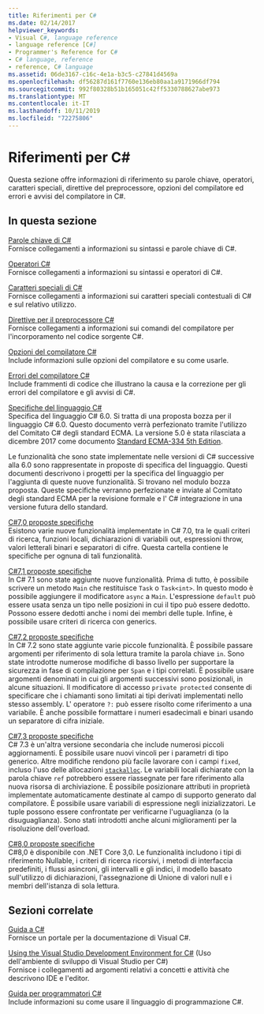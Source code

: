 ```yaml
---
title: Riferimenti per C#
ms.date: 02/14/2017
helpviewer_keywords:
- Visual C#, language reference
- language reference [C#]
- Programmer's Reference for C#
- C# language, reference
- reference, C# language
ms.assetid: 06de3167-c16c-4e1a-b3c5-c27841d4569a
ms.openlocfilehash: df56287d161f7760e136eb80aa1a9171966df794
ms.sourcegitcommit: 992f80328b51b165051c42ff5330788627abe973
ms.translationtype: MT
ms.contentlocale: it-IT
ms.lasthandoff: 10/11/2019
ms.locfileid: "72275806"
---
```

# <a name="c-reference"></a>Riferimenti per C#
Questa sezione offre informazioni di riferimento su parole chiave, operatori, caratteri speciali, direttive del preprocessore, opzioni del compilatore ed errori e avvisi del compilatore in C#.  
  
## <a name="in-this-section"></a>In questa sezione  
 [Parole chiave di C#](./keywords/index.md)  
 Fornisce collegamenti a informazioni su sintassi e parole chiave di C#.  
  
 [Operatori C#](./operators/index.md)  
 Fornisce collegamenti a informazioni su sintassi e operatori di C#.  

 [Caratteri speciali di C#](./tokens/index.md)  
 Fornisce collegamenti a informazioni sui caratteri speciali contestuali di C# e sul relativo utilizzo.  

 [Direttive per il preprocessore C#](./preprocessor-directives/index.md)  
 Fornisce collegamenti a informazioni sui comandi del compilatore per l'incorporamento nel codice sorgente C#.  
  
 [Opzioni del compilatore C#](./compiler-options/index.md)  
 Include informazioni sulle opzioni del compilatore e su come usarle.  
  
 [Errori del compilatore C#](./compiler-messages/index.md)  
 Include frammenti di codice che illustrano la causa e la correzione per gli errori del compilatore e gli avvisi di C#.  
  
 [Specifiche del linguaggio C#](../../../_csharplang/spec/introduction.md)  
 Specifica del linguaggio C# 6.0. Si tratta di una proposta bozza per il linguaggio C# 6.0. Questo documento verrà perfezionato tramite l'utilizzo del Comitato C# degli standard ECMA. La versione 5.0 è stata rilasciata a dicembre 2017 come documento [Standard ECMA-334 5th Edition](https://www.ecma-international.org/publications/files/ECMA-ST/ECMA-334.pdf).

Le funzionalità che sono state implementate nelle versioni di C# successive alla 6.0 sono rappresentate in proposte di specifica del linguaggio. Questi documenti descrivono i progetti per la specifica del linguaggio per l'aggiunta di queste nuove funzionalità. Si trovano nel modulo bozza proposta. Queste specifiche verranno perfezionate e inviate al Comitato degli standard ECMA per la revisione formale e l' C# integrazione in una versione futura dello standard.

 [C#7,0 proposte specifiche](../../../_csharplang/proposals/csharp-7.0/pattern-matching.md)  
 Esistono varie nuove funzionalità implementate in C# 7.0, tra le quali criteri di ricerca, funzioni locali, dichiarazioni di variabili out, espressioni throw, valori letterali binari e separatori di cifre. Questa cartella contiene le specifiche per ognuna di tali funzionalità.
  
 [C#7,1 proposte specifiche](../../../_csharplang/proposals/csharp-7.1/async-main.md)  
 In C# 7.1 sono state aggiunte nuove funzionalità. Prima di tutto, è possibile scrivere un metodo `Main` che restituisce `Task` o `Task<int>`. In questo modo è possibile aggiungere il modificatore `async` a `Main`. L'espressione `default` può essere usata senza un tipo nelle posizioni in cui il tipo può essere dedotto. Possono essere dedotti anche i nomi dei membri delle tuple. Infine, è possibile usare criteri di ricerca con generics.

 [C#7,2 proposte specifiche](../../../_csharplang/proposals/csharp-7.2/readonly-ref.md)  
 In C# 7.2 sono state aggiunte varie piccole funzionalità. È possibile passare argomenti per riferimento di sola lettura tramite la parola chiave `in`. Sono state introdotte numerose modifiche di basso livello per supportare la sicurezza in fase di compilazione per `Span` e i tipi correlati. È possibile usare argomenti denominati in cui gli argomenti successivi sono posizionali, in alcune situazioni. Il modificatore di accesso `private protected` consente di specificare che i chiamanti sono limitati ai tipi derivati implementati nello stesso assembly. L' operatore `?:` può essere risolto come riferimento a una variabile. È anche possibile formattare i numeri esadecimali e binari usando un separatore di cifra iniziale.

 [C#7,3 proposte specifiche](../../../_csharplang/proposals/csharp-7.3/blittable.md)  
 C# 7.3 è un'altra versione secondaria che include numerosi piccoli aggiornamenti. È possibile usare nuovi vincoli per i parametri di tipo generico. Altre modifiche rendono più facile lavorare con i campi `fixed`, incluso l'uso delle allocazioni [`stackalloc`](./operators/stackalloc.md). Le variabili locali dichiarate con la parola chiave `ref` potrebbero essere riassegnate per fare riferimento alla nuova risorsa di archiviazione. È possibile posizionare attributi in proprietà implementate automaticamente destinate al campo di supporto generato dal compilatore. È possibile usare variabili di espressione negli inizializzatori. Le tuple possono essere confrontate per verificarne l'uguaglianza (o la disuguaglianza). Sono stati introdotti anche alcuni miglioramenti per la risoluzione dell'overload.
  
 [C#8,0 proposte specifiche](../../../_csharplang/proposals/csharp-8.0/nullable-reference-types.md)  
 C#8,0 è disponibile con .NET Core 3,0. Le funzionalità includono i tipi di riferimento Nullable, i criteri di ricerca ricorsivi, i metodi di interfaccia predefiniti, i flussi asincroni, gli intervalli e gli indici, il modello basato sull'utilizzo di dichiarazioni, l'assegnazione di Unione di valori null e i membri dell'istanza di sola lettura.
  
## <a name="related-sections"></a>Sezioni correlate  

 [Guida a C#](../index.md)  
 Fornisce un portale per la documentazione di Visual C#.  
  
 [Using the Visual Studio Development Environment for C#](/visualstudio/get-started/csharp) (Uso dell'ambiente di sviluppo di Visual Studio per C#)  
 Fornisce i collegamenti ad argomenti relativi a concetti e attività che descrivono IDE e l'editor.  
  
 [Guida per programmatori C#](../programming-guide/index.md)  
 Include informazioni su come usare il linguaggio di programmazione C#.
